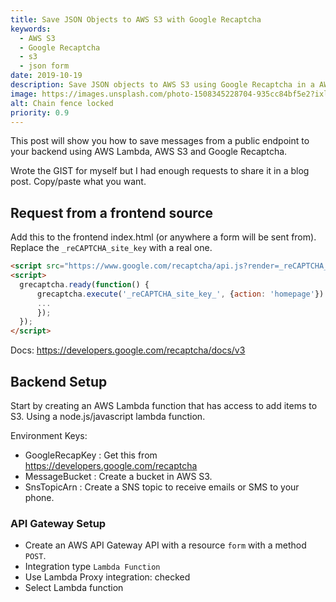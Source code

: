 ```yaml
---
title: Save JSON Objects to AWS S3 with Google Recaptcha
keywords:
  - AWS S3
  - Google Recaptcha
  - s3
  - json form
date: 2019-10-19
description: Save JSON objects to AWS S3 using Google Recaptcha in a AWS Lambda function.
image: https://images.unsplash.com/photo-1508345228704-935cc84bf5e2?ixlib=rb-1.2.1&ixid=eyJhcHBfaWQiOjEyMDd9&auto=format&fit=crop&w=668&q=80
alt: Chain fence locked
priority: 0.9
---
```


This post will show you how to save messages from a public endpoint to your backend using AWS Lambda, AWS S3 and Google Recaptcha.

Wrote the GIST for myself but I had enough requests to share it in a blog post. Copy/paste what you want.

## Request from a frontend source

Add this to the frontend index.html (or anywhere a form will be sent from). Replace the `_reCAPTCHA_site_key` with a real one.

```html
<script src="https://www.google.com/recaptcha/api.js?render=_reCAPTCHA_site_key"></script>
<script>
  grecaptcha.ready(function() {
      grecaptcha.execute('_reCAPTCHA_site_key_', {action: 'homepage'}).then(function(token) {
      ...
      });
  });
</script>
```

Docs: <https://developers.google.com/recaptcha/docs/v3>

## Backend Setup

Start by creating an AWS Lambda function that has access to add items to S3. Using a node.js/javascript lambda function.

Environment Keys:

- GoogleRecapKey : Get this from <https://developers.google.com/recaptcha>
- MessageBucket : Create a bucket in AWS S3.
- SnsTopicArn : Create a SNS topic to receive emails or SMS to your phone.

<script src="https://gist.github.com/skittleson/908481d3b22425ae75657890246006db.js"></script>

### API Gateway Setup

- Create an AWS API Gateway API with a resource `form` with a method `POST`.
- Integration type `Lambda Function`
- Use Lambda Proxy integration: checked
- Select Lambda function
